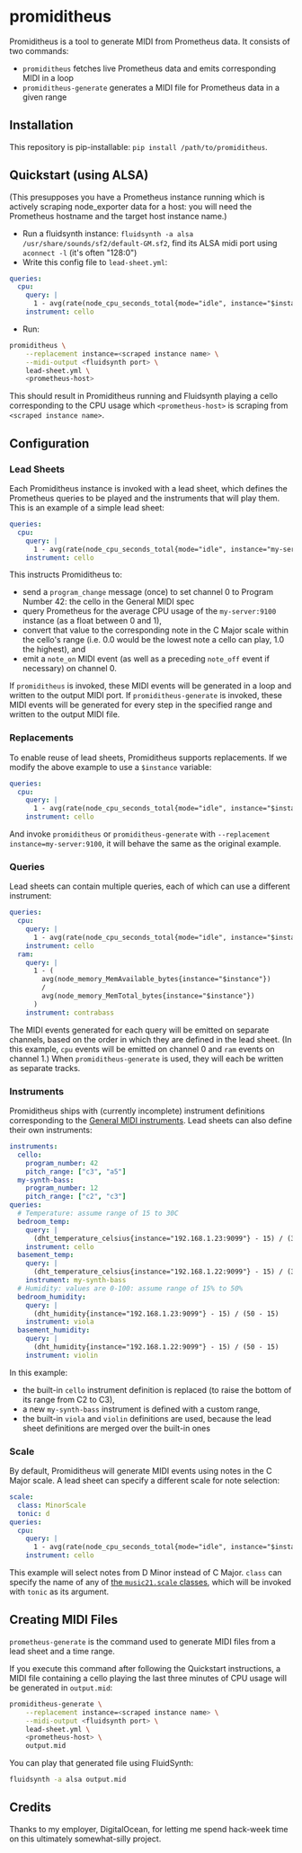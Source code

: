 # promiditheus

Promiditheus is a tool to generate MIDI from Prometheus data.  It consists of two commands:

* `promiditheus` fetches live Prometheus data and emits corresponding MIDI in a loop
* `promiditheus-generate` generates a MIDI file for Prometheus data in a given range

## Installation

This repository is pip-installable: `pip install /path/to/promiditheus`.

## Quickstart (using ALSA)

(This presupposes you have a Prometheus instance running which is actively scraping node_exporter
data for a host: you will need the Prometheus hostname and the target host instance name.)

* Run a fluidsynth instance: `fluidsynth -a alsa /usr/share/sounds/sf2/default-GM.sf2`, find its
  ALSA midi port using `aconnect -l` (it's often "128:0")
* Write this config file to `lead-sheet.yml`:

```yml
queries:
  cpu:
    query: |
      1 - avg(rate(node_cpu_seconds_total{mode="idle", instance="$instance"}[30s]))
    instrument: cello
```

* Run:

```sh
promiditheus \
    --replacement instance=<scraped instance name> \
    --midi-output <fluidsynth port> \
    lead-sheet.yml \
    <prometheus-host>
```

This should result in Promiditheus running and Fluidsynth playing a cello corresponding to the CPU
usage which `<prometheus-host>` is scraping from `<scraped instance name>`.

## Configuration

### Lead Sheets

Each Promiditheus instance is invoked with a lead sheet, which defines the Prometheus queries to be
played and the instruments that will play them.  This is an example of a simple lead sheet:

```yaml
queries:
  cpu:
    query: |
      1 - avg(rate(node_cpu_seconds_total{mode="idle", instance="my-server:9100"}[30s]))
    instrument: cello
```

This instructs Promiditheus to:

* send a `program_change` message (once) to set channel 0 to Program Number 42: the cello in the
  General MIDI spec
* query Prometheus for the average CPU usage of the `my-server:9100` instance (as a float between 0
  and 1),
* convert that value to the corresponding note in the C Major scale within the cello's range (i.e.
  0.0 would be the lowest note a cello can play, 1.0 the highest), and
* emit a `note_on` MIDI event (as well as a preceding `note_off` event if necessary) on channel 0.

If `promiditheus` is invoked, these MIDI events will be generated in a loop and written to the
output MIDI port.  If `promiditheus-generate` is invoked, these MIDI events will be generated for
every step in the specified range and written to the output MIDI file.

### Replacements

To enable reuse of lead sheets, Promiditheus supports replacements.  If we modify the above example
to use a `$instance` variable:

```yaml
queries:
  cpu:
    query: |
      1 - avg(rate(node_cpu_seconds_total{mode="idle", instance="$instance"}[30s]))
    instrument: cello
```

And invoke `promiditheus` or `promiditheus-generate` with `--replacement instance=my-server:9100`,
it will behave the same as the original example.

### Queries

Lead sheets can contain multiple queries, each of which can use a different instrument:

```yaml
queries:
  cpu:
    query: |
      1 - avg(rate(node_cpu_seconds_total{mode="idle", instance="$instance"}[30s]))
    instrument: cello
  ram:
    query: |
      1 - (
        avg(node_memory_MemAvailable_bytes{instance="$instance"})
        /
        avg(node_memory_MemTotal_bytes{instance="$instance"})
      )
    instrument: contrabass
```

The MIDI events generated for each query will be emitted on separate channels, based on the order
in which they are defined in the lead sheet.  (In this example, `cpu` events will be emitted on
channel 0 and `ram` events on channel 1.)  When `promiditheus-generate` is used, they will each be
written as separate tracks.

### Instruments

Promiditheus ships with (currently incomplete) instrument definitions corresponding to the [General
MIDI instruments](https://en.wikipedia.org/wiki/General_MIDI#Program_change_events).  Lead sheets
can also define their own instruments:

```yaml
instruments:
  cello:
    program_number: 42
    pitch_range: ["c3", "a5"]
  my-synth-bass:
    program_number: 12
    pitch_range: ["c2", "c3"]
queries:
  # Temperature: assume range of 15 to 30C
  bedroom_temp:
    query: |
      (dht_temperature_celsius{instance="192.168.1.23:9099"} - 15) / (30 - 15)
    instrument: cello
  basement_temp:
    query: |
      (dht_temperature_celsius{instance="192.168.1.22:9099"} - 15) / (30 - 15)
    instrument: my-synth-bass
  # Humidity: values are 0-100: assume range of 15% to 50%
  bedroom_humidity:
    query: |
      (dht_humidity{instance="192.168.1.23:9099"} - 15) / (50 - 15)
    instrument: viola
  basement_humidity:
    query: |
      (dht_humidity{instance="192.168.1.22:9099"} - 15) / (50 - 15)
    instrument: violin
```

In this example:

* the built-in `cello` instrument definition is replaced (to raise the bottom of its range from C2
  to C3),
* a new `my-synth-bass` instrument is defined with a custom range,
* the built-in `viola` and `violin` definitions are used, because the lead sheet definitions are
  merged over the built-in ones

### Scale

By default, Promiditheus will generate MIDI events using notes in the C Major scale.  A lead sheet
can specify a different scale for note selection:

```yaml
scale:
  class: MinorScale
  tonic: d
queries:
  cpu:
    query: |
      1 - avg(rate(node_cpu_seconds_total{mode="idle", instance="$instance"}[30s]))
    instrument: cello
```

This example will select notes from D Minor instead of C Major.  `class` can specify the name of
any of [the `music21.scale`
classes](https://web.mit.edu/music21/doc/moduleReference/moduleScale.html#), which will be invoked
with `tonic` as its argument.

## Creating MIDI Files

`prometheus-generate` is the command used to generate MIDI files from a lead sheet and a time
range.

If you execute this command after following the Quickstart instructions, a MIDI file containing a
cello playing the last three minutes of CPU usage will be generated in `output.mid`:

```sh
promiditheus-generate \
    --replacement instance=<scraped instance name> \
    --midi-output <fluidsynth port> \
    lead-sheet.yml \
    <prometheus-host> \
    output.mid
```

You can play that generated file using FluidSynth:

```sh
fluidsynth -a alsa output.mid
```

## Credits

Thanks to my employer, DigitalOcean, for letting me spend hack-week time on this ultimately
somewhat-silly project.
